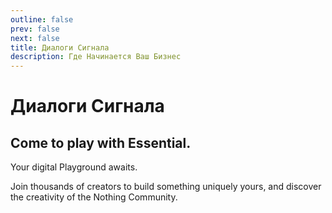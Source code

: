 ```yaml
---
outline: false
prev: false
next: false
title: Диалоги Сигнала
description: Где Начинается Ваш Бизнес
---
```


# Диалоги Сигнала

## Come to play with Essential. 
Your digital Playground awaits.

Join thousands of creators to build something uniquely yours, and
discover the creativity of the Nothing Community.

<DialogsWidgets />
